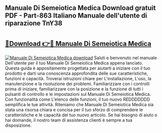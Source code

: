 ## Manuale Di Semeiotica Medica Download gratuit PDF - Part-863 Italiano Manuale dell'utente di riparazione TnY38

# <h2><a href="http://dfam33.blite.top/?on=Manuale+Di+Semeiotica+Medica">🔗Download 👉🔴 Manuale Di Semeiotica Medica</a></h2>

[![Manuale Di Semeiotica Medica download](https://i.imgur.com/lujVjoI.png)](http://dfam33.blite.top/?on=Manuale+Di+Semeiotica+Medica)
Saluti e benvenuto nel manuale Dell'utente per il tuo Manuale Di Semeiotica Medica appena lanciato. Questa guida è appositamente progettata per aiutarti a iniziare con il tuo prodotto e darti una conoscenza approfondita delle sue caratteristiche, funzioni e capacità. Troverai istruzioni chiare per L'installazione, L'uso, la manutenzione e la risoluzione dei problemi. Familiarizzare con i controlli prima di iniziare, familiarizzare con la posizione e la funzione di tutti i pulsanti di controllo e le impostazioni sul Manuale Di Semeiotica Medica. Con funzionalità come L'elenco delle funzioni, il tuo nuovo REDDDDDDD semplifica le tue attività. Riteniamo che Manuale Di Semeiotica Medica sia stata una risorsa chiara e concisa per il tuo sforzo di comprendere le caratteristiche e le capacità del tuo nuovo articolo. Se hai bisogno di aiuto o hai domande, il nostro team di assistenza clienti è sempre a tua disposizione.
